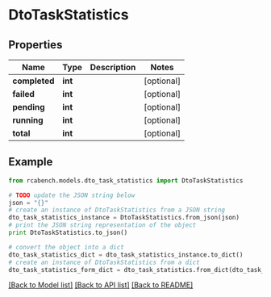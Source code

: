 # DtoTaskStatistics


## Properties

Name | Type | Description | Notes
------------ | ------------- | ------------- | -------------
**completed** | **int** |  | [optional] 
**failed** | **int** |  | [optional] 
**pending** | **int** |  | [optional] 
**running** | **int** |  | [optional] 
**total** | **int** |  | [optional] 

## Example

```python
from rcabench.models.dto_task_statistics import DtoTaskStatistics

# TODO update the JSON string below
json = "{}"
# create an instance of DtoTaskStatistics from a JSON string
dto_task_statistics_instance = DtoTaskStatistics.from_json(json)
# print the JSON string representation of the object
print DtoTaskStatistics.to_json()

# convert the object into a dict
dto_task_statistics_dict = dto_task_statistics_instance.to_dict()
# create an instance of DtoTaskStatistics from a dict
dto_task_statistics_form_dict = dto_task_statistics.from_dict(dto_task_statistics_dict)
```
[[Back to Model list]](../README.md#documentation-for-models) [[Back to API list]](../README.md#documentation-for-api-endpoints) [[Back to README]](../README.md)


